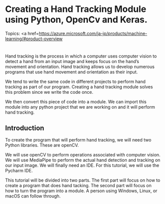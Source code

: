 # Creating a Hand Tracking Module using Python, OpenCv and Keras.

Topics: <a href=https://azure.microsoft.com/ja-jp/products/machine-learning/#product-overview</a> 
#
Hand tracking is the process in which a computer uses computer vision to detect a hand from an input image and keeps focus on the hand’s movement and orientation. Hand tracking allows us to develop numerous programs that use hand movement and orientation as their input.

We tend to write the same code in different projects to perform hand tracking as part of our program. Creating a hand tracking module solves this problem since we write the code once.

We then convert this piece of code into a module. We can import this module into any python project that we are working on and it will perform hand tracking.

## Introduction

To create the program that will perform hand tracking, we will need two Python libraries. These are openCV.

We will use openCV to perform operations associated with computer vision. We will use MediaPipe to perform the actual hand detection and tracking on our input image. We will finally need an IDE. For this tutorial, we will use the Pycharm IDE.

This tutorial will be divided into two parts. The first part will focus on how to create a program that does hand tacking. The second part will focus on how to turn the program into a module. A person using Windows, Linux, or macOS can follow through.
